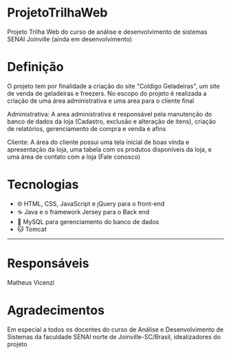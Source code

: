# ProjetoTrilhaWeb
Projeto Trilha Web do curso de análise e desenvolvimento de sistemas SENAI Joinville (ainda em desenvolvimento)

# Definição
O projeto tem por finalidade a criação do site "Coldigo Geladeiras", um site de venda de geladeiras e freezers.
No escopo do projeto é realizada a criação de uma área administrativa e uma area para o cliente final

Administrativa: A area administrativa é responsável pela manutenção do banco de dados da loja (Cadastro, exclusão e alteração de itens), criação de relatórios, gerenciamento de compra e venda e afins

Cliente: A área do cliente possui uma tela inicial de boas vinda e apresentação da loja, uma tabela com os produtos disponíveis da loja, e uma área de contato com a loja (Fale conosco)

# Tecnologias
<ul>
  <li>
    🌐 HTML, CSS, JavaScript e jQuery para o front-end
  </li>
  <li>
    ☕ Java e o framework Jersey para o Back end
  </li>
  <li>
    🐬 MySQL para gerenciamento do banco de dados
  </li>
  <li>
    🐱 Tomcat
  </li>
 </ul>
<hr></hr>

# Responsáveis
Matheus Vicenzi

# Agradecimentos
Em especial a todos os docentes do curso de Análise e Desenvolvimento de Sistemas da faculdade SENAI norte de Joinville-SC/Brasil, idealizadores do projeto 
